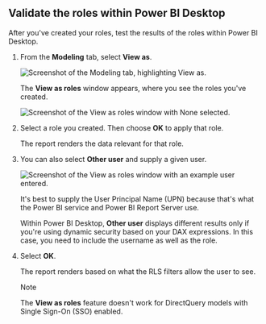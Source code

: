 ## Validate the roles within Power BI Desktop

After you've created your roles, test the results of the roles within Power BI Desktop.

1. From the **Modeling** tab, select **View as**.

    ![Screenshot of the Modeling tab, highlighting View as.](/power-bi/includes/media/rls-desktop-view-as-roles/powerbi-desktop-rls-view-as-roles.png)

    The **View as roles** window appears, where you see the roles you've created.

    ![Screenshot of the View as roles window with None selected.](/power-bi/includes/media/rls-desktop-view-as-roles/powerbi-desktop-rls-view-as-roles-dialog.png)

1. Select a role you created. Then choose **OK** to apply that role.

   The report renders the data relevant for that role.

1. You can also select **Other user** and supply a given user.

    ![Screenshot of the View as roles window with an example user entered.](/power-bi/includes/media/rls-desktop-view-as-roles/powerbi-desktop-rls-other-user.png)

   It's best to supply the User Principal Name (UPN) because that's what the Power BI service and Power BI Report Server use.

   Within Power BI Desktop, **Other user** displays different results only if you're using dynamic security based on your DAX expressions. In this case, you need to include the username as well as the role.

1. Select **OK**.

   The report renders based on what the RLS filters allow the user to see.

   > [!NOTE]
   > The **View as roles** feature doesn't work for DirectQuery models with Single Sign-On (SSO) enabled.
